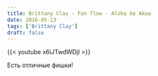 ```yaml
---
title: Brittany Clay - Fan flow - Aloha ke Akua
date: 2016-05-13
tags: ['Brittany Clay']
draft: false
---
```

{{< youtube x6iJTwdWDjI >}}

<p>Есть отличные фишки!</p>
